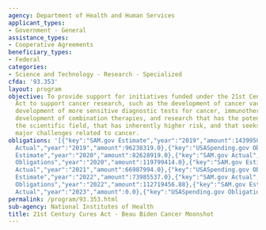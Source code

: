 ```yaml
---
agency: Department of Health and Human Services
applicant_types:
- Government - General
assistance_types:
- Cooperative Agreements
beneficiary_types:
- Federal
categories:
- Science and Technology - Research - Specialized
cfda: '93.353'
layout: program
objective: To provide support for initiatives funded under the 21st Century Cures
  Act to support cancer research, such as the development of cancer vaccines, the
  development of more sensitive diagnostic tests for cancer, immunotherapy and the
  development of combination therapies, and research that has the potential to transform
  the scientific field, that has inherently higher risk, and that seeks to address
  major challenges related to cancer.
obligations: '[{"key":"SAM.gov Estimate","year":"2019","amount":143995000.0},{"key":"SAM.gov
  Actual","year":"2019","amount":96238319.0},{"key":"USASpending.gov Obligations","year":"2019","amount":197298930.0},{"key":"SAM.gov
  Estimate","year":"2020","amount":82628919.0},{"key":"SAM.gov Actual","year":"2020","amount":59946333.0},{"key":"USASpending.gov
  Obligations","year":"2020","amount":119799414.0},{"key":"SAM.gov Estimate","year":"2021","amount":84514444.0},{"key":"SAM.gov
  Actual","year":"2021","amount":66987994.0},{"key":"USASpending.gov Obligations","year":"2021","amount":113739025.82},{"key":"SAM.gov
  Estimate","year":"2022","amount":73985537.0},{"key":"SAM.gov Actual","year":"2022","amount":49889327.0},{"key":"USASpending.gov
  Obligations","year":"2022","amount":112719456.88},{"key":"SAM.gov Estimate","year":"2023","amount":78925810.0},{"key":"SAM.gov
  Actual","year":"2023","amount":0.0},{"key":"USASpending.gov Obligations","year":"2023","amount":28208393.27}]'
permalink: /program/93.353.html
sub-agency: National Institutes of Health
title: 21st Century Cures Act - Beau Biden Cancer Moonshot
---
```

